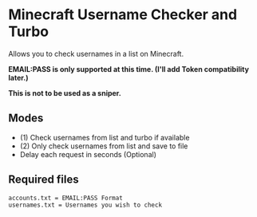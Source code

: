 # Minecraft Username Checker and Turbo

Allows you to check usernames in a list on Minecraft.

**EMAIL:PASS is only supported at this time. (I'll add Token compatibility later.)**

**This is not to be used as a sniper.**

## Modes
- (1) Check usernames from list and turbo if available
- (2) Only check usernames from list and save to file
- Delay each request in seconds (Optional)

## Required files
```sh
accounts.txt = EMAIL:PASS Format
usernames.txt = Usernames you wish to check
```
